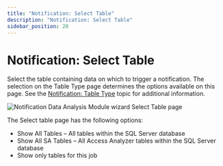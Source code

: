 ```yaml
---
title: "Notification: Select Table"
description: "Notification: Select Table"
sidebar_position: 20
---
```


# Notification: Select Table

Select the table containing data on which to trigger a notification. The selection on the Table Type
page determines the options available on this page. See the
[Notification: Table Type](/docs/accessanalyzer/12.0/admin/analysis/notification/tabletype.md) topic for additional information.

![Notification Data Analysis Module wizard Select Table page](/img/product_docs/accessanalyzer/12.0/admin/analysis/notification/selecttable.webp)

The Select table page has the following options:

- Show All Tables – All tables within the SQL Server database
- Show All SA Tables – All Access Analyzer tables within the SQL Server database
- Show only tables for this job
